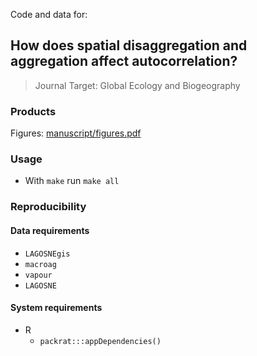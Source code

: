 Code and data for:

## How does spatial disaggregation and aggregation affect autocorrelation?

> Journal Target: Global Ecology and Biogeography

### Products

Figures: [manuscript/figures.pdf](manuscript/figures.pdf)

### Usage

* With `make` run `make all`

### Reproducibility

#### Data requirements

* `LAGOSNEgis`
* `macroag`
* `vapour`
* `LAGOSNE`

#### System requirements

* R
  * `packrat:::appDependencies()`
